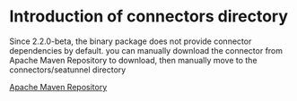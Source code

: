 # Introduction of connectors directory

Since 2.2.0-beta, the binary package does not provide connector dependencies by default. you can manually download the connector from Apache Maven Repository to download, then manually move to the connectors/seatunnel directory

[Apache Maven Repository](https://repo.maven.apache.org/maven2/org/apache/seatunnel/)
